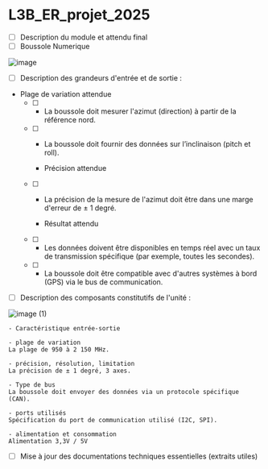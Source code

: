 # L3B_ER_projet_2025
- [ ] Description du module et attendu final
- [ ] Boussole Numerique

![image](https://github.com/user-attachments/assets/73772ac3-c29a-4dd1-940a-bab488e4cb58)

- [ ] Description des grandeurs d'entrée et de sortie :

- Plage de variation attendue
  - [ ] - La boussole doit mesurer l'azimut (direction) à partir de la référence nord.
  - [ ] - La boussole doit fournir des données sur l’inclinaison (pitch et roll).


    - Précision attendue
  - [ ] - La précision de la mesure de l'azimut doit être dans une marge d'erreur de ± 1 degré.

    - Résultat attendu
  - [ ] - Les données doivent être disponibles en temps réel avec un taux de transmission spécifique (par exemple, toutes les secondes).
  - [ ] - La boussole doit être compatible avec d'autres systèmes à bord (GPS) via le bus de communication.
      
- [ ] Description des composants constitutifs de l'unité :

![image (1)](https://github.com/user-attachments/assets/581d49aa-7957-4e9b-ab17-d8e5a4e88368) 

    - Caractéristique entrée-sortie 
    
    - plage de variation 
    La plage de 950 à 2 150 MHz.
    
    - précision, résolution, limitation 
    La précision de ± 1 degré, 3 axes.
    
    - Type de bus 
    La boussole doit envoyer des données via un protocole spécifique (CAN).
    
    - ports utilisés 
    Spécification du port de communication utilisé (I2C, SPI).
  
    - alimentation et consommation 
    Alimentation 3,3V / 5V
    
- [ ] Mise à jour des documentations techniques essentielles (extraits utiles)
